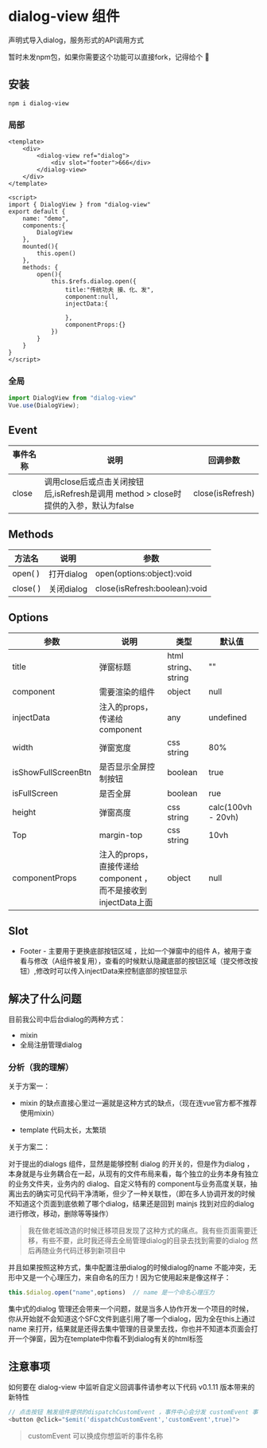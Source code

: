 #  dialog-view 组件

声明式导入dialog，服务形式的API调用方式

暂时未发npm包，如果你需要这个功能可以直接fork，记得给个 🌟

## 安装

``` 
npm i dialog-view
```



### 局部

```vue
<template>
    <div>
        <dialog-view ref="dialog">
            <div slot="footer">666</div>
        </dialog-view>
    </div>
</template>

<script>
import { DialogView } from "dialog-view"
export default {
    name: "demo",
    components:{
        DialogView
    },
    mounted(){
        this.open()
    },
    methods: {
        open(){
            this.$refs.dialog.open({
                title:"传统功夫 接、化、发",
                component:null,
                injectData:{

                },
              	componentProps:{}
            })
        }
    }
}
</script>
```



### 全局

```js
import DialogView from "dialog-view"
Vue.use(DialogView);
```



## Event

| 事件名称 | 说明                                                         | 回调参数         |
| -------- | ------------------------------------------------------------ | ---------------- |
| close    | 调用close后或点击关闭按钮后,isRefresh是调用 method > close时提供的入参，默认为false | close(isRefresh) |



## Methods

| 方法名   | 说明       | 参数                          |
| -------- | ---------- | ----------------------------- |
| open( )  | 打开dialog | open(options:object):void     |
| close( ) | 关闭dialog | close(isRefresh:boolean):void |



## Options



| 参数                | 说明                          | 类型    | 默认值    |
| ------------------- | ----------------------------- | ------- | --------- |
| title               | 弹窗标题                      | html string、string |""  |
| component           | 需要渲染的组件                | object  | null      |
| injectData          | 注入的props，传递给 component | any     | undefined |
| width               | 弹窗宽度                      | css string | 80%       |
| isShowFullScreenBtn | 是否显示全屏控制按钮          | boolean | true      |
| isFullScreen        | 是否全屏                      | boolean | rue       |
| height              | 弹窗高度                      | css string | calc(100vh - 20vh) |
| Top | margin-top | css string | 10vh |
| componentProps | 注入的props，直接传递给 component ，而不是接收到injectData上面 | object | null |

## Slot

- Footer - 主要用于更换底部按钮区域 ，比如一个弹窗中的组件 A，被用于查看与修改（A组件被复用），查看的时候默认隐藏底部的按钮区域（提交修改按钮）,修改时可以传入injectData来控制底部的按钮显示



## 解决了什么问题

目前我公司中后台dialog的两种方式：

- mixin 
- 全局注册管理dialog



### 分析（我的理解）

关于方案一：

- mixin 的缺点直接心里过一遍就是这种方式的缺点，（现在连vue官方都不推荐使用mixin）

- template 代码太长，太繁琐

关于方案二：

对于提出的dialogs 组件，显然是能够控制 dialog 的开关的，但是作为dialog ， 本身就是与业务耦合在一起，从现有的文件布局来看，每个独立的业务本身有独立的业务文件夹，业务内的 dialog、自定义特有的 component与业务高度关联，抽离出去的确实可见代码干净清晰，但少了一种关联性，（即在多人协调开发的时候不知道这个页面到底依赖了哪个dialog，结果还是回到 mainjs 找到对应的dialog进行修改，移动，删除等等操作）

> 我在做老城改造的时候迁移项目发现了这种方式的痛点。我有些页面需要迁移，有些不要，此时我还得去全局管理dialog的目录去找到需要的dialog 然后再随业务代码迁移到新项目中

并且如果按照这种方式，集中配置注册dialog的时候dialog的name 不能冲突，无形中又是一个心理压力，来自命名的压力！因为它使用起来是像这样子：

``` js
this.$dialog.open("name",options)  // name 是一个命名心理压力
```

集中式的dialog 管理还会带来一个问题，就是当多人协作开发一个项目的时候，你从开始就不会知道这个SFC文件到底引用了哪一个dialog，因为全在this上通过 name 来打开，结果就是还得去集中管理的目录里去找，你也并不知道本页面会打开一个弹窗，因为在template中你看不到dialog有关的html标签

## 注意事项

如何要在 dialog-view 中监听自定义回调事件请参考以下代码 v0.1.11 版本带来的新特性

```js
// 点击按钮 触发组件提供的dispatchCustomEvent ，事件中心会分发 customEvent 事件，并传入入参值为 true
<button @click="$emit('dispatchCustomEvent','customEvent',true)">

```
> customEvent 可以换成你想监听的事件名称